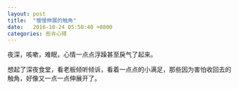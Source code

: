 ```yaml
---
layout: post
title:  "慢慢伸展的触角"
date:   2016-10-24 05:50:40 +0800
categories: 些许心得
---
```


夜深，咳嗽，难眠，心情一点点浮躁甚至戾气了起来。

想起了深夜食堂，看老板倾听倾诉，看着一点点的小满足，那些因为害怕收回去的触角，好像又一点一点伸展开了。